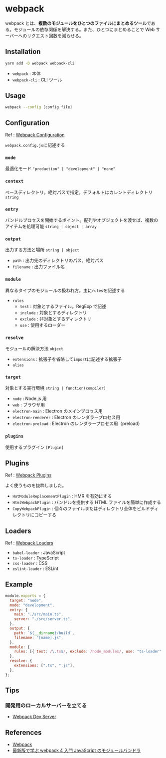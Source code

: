 # webpack

webpack とは、**複数のモジュールをひとつのファイルにまとめるツール**である。モジュールの依存関係を解決する。また、ひとつにまとめることで Web サーバーへのリクエスト回数を減らせる。

## Installation

```bash
yarn add -D webpack webpack-cli
```

- `webpack` : 本体
- `webpack-cli` : CLI ツール

## Usage

```bash
webpack --config [config file]
```

## Configuration

Ref : [Webpack Configuration](https://webpack.js.org/configuration/)

`webpack.config.js`に記述する

### `mode`

最適化モード
`"production" | "development" | "none"`

### `context`

ベースディレクトリ。絶対パスで指定。デフォルトはカレントディレクトリ
`string`

### `entry`

バンドルプロセスを開始するポイント。配列やオブジェクトを渡せば、複数のアイテムを処理可能
`string | object | array`

### `output`

出力する方法と場所
`string | object`

- `path` : 出力先のディレクトリのパス。絶対パス
- `filename` : 出力ファイル名

### `module`

異なるタイプのモジュールの扱われ方。主に`rules`を記述する

- `rules`
  - `test` : 対象とするファイル。RegExp で記述
  - `include` : 対象とするディレクトリ
  - `exclude` : 非対象とするディレクトリ
  - `use` : 使用するローダー

### `resolve`

モジュールの解決方法
`object`

- `extensions` : 拡張子を省略して`import`に記述する拡張子
- `alias`

### `target`

対象とする実行環境
`string | function(compiler)`

- `node` : Node.js 用
- `web` : ブラウザ用
- `electron-main` : Electron のメインプロセス用
- `electron-renderer` : Electron のレンダラープロセス用
- `electron-preload` : Electron のレンダラープロセス用（preload）

### `plugins`

使用するプラグイン
`[Plugin]`

## Plugins

Ref : [Webpack Plugins](https://webpack.js.org/plugins/)

よく使うものを抜粋しました。

- `HotModuleReplacementPlugin` : HMR を有効にする
- `HtmlWebpackPlugin` : バンドルを提供する HTML ファイルを簡単に作成する
- `CopyWebpackPlugin` : 個々のファイルまたはディレクトリ全体をビルドディレクトリにコピーする

## Loaders

Ref : [Webpack Loaders](https://webpack.js.org/loaders/)

- `babel-loader` : JavaScript
- `ts-loader` : TypeScript
- `css-loader` : CSS
- `eslint-loader` : ESLint

## Example

```js
module.exports = {
  target: "node",
  mode: "development",
  entry: {
    main: "./src/main.ts",
    server: "./src/server.ts",
  },
  output: {
    path: `${__dirname}/build`,
    filename: "[name].js",
  },
  module: {
    rules: [{ test: /\.ts$/, exclude: /node_modules/, use: "ts-loader" }],
  },
  resolve: {
    extensions: [".ts", ".js"],
  },
};
```

## Tips

### 開発用のローカルサーバーを立てる

- [Webpack Dev Server](./WebpackDevServer.md)

## References

- [Webpack](https://webpack.js.org/)
- [最新版で学ぶ webpack 4 入門 JavaScript のモジュールバンドラ](https://ics.media/entry/12140/)
